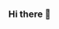 ### Hi there 👋

<!--
**christinafu-neu/christinafu-neu** is a ✨ _special_ ✨ repository because its `README.md` (this file) appears on your GitHub profile.

Here are some ideas to get you started:
TIS IS MY RESUME?
- 🔭 I’m currently working on ...
- 🌱 I’m currently learning ...
- 👯 I’m looking to collaborate on ...
- 🤔 I’m looking for help with ...
- 💬 Ask me about ...
- 📫 How to reach me: ...
- 😄 Pronouns: ...
- ⚡ Fun fact: YES
--> 
